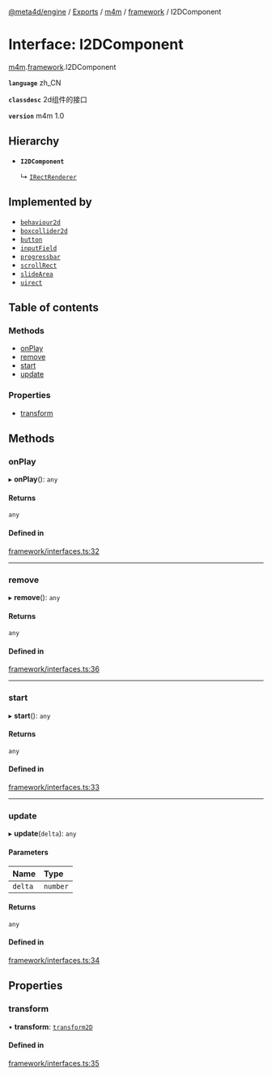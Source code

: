 [@meta4d/engine](../README.md) / [Exports](../modules.md) / [m4m](../modules/m4m.md) / [framework](../modules/m4m.framework.md) / I2DComponent

# Interface: I2DComponent

[m4m](../modules/m4m.md).[framework](../modules/m4m.framework.md).I2DComponent

**`language`** zh_CN

**`classdesc`**
2d组件的接口

**`version`** m4m 1.0

## Hierarchy

- **`I2DComponent`**

  ↳ [`IRectRenderer`](m4m.framework.IRectRenderer.md)

## Implemented by

- [`behaviour2d`](../classes/m4m.framework.behaviour2d.md)
- [`boxcollider2d`](../classes/m4m.framework.boxcollider2d.md)
- [`button`](../classes/m4m.framework.button.md)
- [`inputField`](../classes/m4m.framework.inputField.md)
- [`progressbar`](../classes/m4m.framework.progressbar.md)
- [`scrollRect`](../classes/m4m.framework.scrollRect.md)
- [`slideArea`](../classes/m4m.framework.slideArea.md)
- [`uirect`](../classes/m4m.framework.uirect.md)

## Table of contents

### Methods

- [onPlay](m4m.framework.I2DComponent.md#onplay)
- [remove](m4m.framework.I2DComponent.md#remove)
- [start](m4m.framework.I2DComponent.md#start)
- [update](m4m.framework.I2DComponent.md#update)

### Properties

- [transform](m4m.framework.I2DComponent.md#transform)

## Methods

### onPlay

▸ **onPlay**(): `any`

#### Returns

`any`

#### Defined in

[framework/interfaces.ts:32](https://github.com/meta4d-me/meta4d-engine/blob/cf6bfe6/src/framework/interfaces.ts#L32)

___

### remove

▸ **remove**(): `any`

#### Returns

`any`

#### Defined in

[framework/interfaces.ts:36](https://github.com/meta4d-me/meta4d-engine/blob/cf6bfe6/src/framework/interfaces.ts#L36)

___

### start

▸ **start**(): `any`

#### Returns

`any`

#### Defined in

[framework/interfaces.ts:33](https://github.com/meta4d-me/meta4d-engine/blob/cf6bfe6/src/framework/interfaces.ts#L33)

___

### update

▸ **update**(`delta`): `any`

#### Parameters

| Name | Type |
| :------ | :------ |
| `delta` | `number` |

#### Returns

`any`

#### Defined in

[framework/interfaces.ts:34](https://github.com/meta4d-me/meta4d-engine/blob/cf6bfe6/src/framework/interfaces.ts#L34)

## Properties

### transform

• **transform**: [`transform2D`](../classes/m4m.framework.transform2D.md)

#### Defined in

[framework/interfaces.ts:35](https://github.com/meta4d-me/meta4d-engine/blob/cf6bfe6/src/framework/interfaces.ts#L35)
